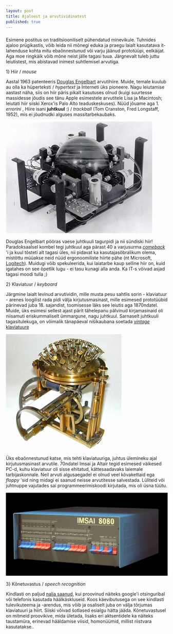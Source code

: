 ```yaml
---
layout: post
title: Ajaloost ja arvutividinatest
published: true
---
```








###
Esimene postitus on traditsiooniliselt pühendatud minevikule. Tuhnides ajaloo prügikastis, võib leida nii mõnegi eduka ja praegu laialt kasutatava it-lahenduse kohta mitu ebaõnnestunud või varju jäänud prototüüpi, eelkäijat. Aga moe ringkäik võib mõne neist jälle tagasi tuua. Järgnevalt tuleb juttu leiutistest, mis abistavad inimest  suhtlemisel arvutiga. 

1} Hiir / _mouse_

Aastal 1963 patenteeris [Douglas Engelbart](https://en.wikipedia.org/wiki/Douglas_Engelbart) arvutihiire. Muide, temale kuulub au olla ka hüperteksti / _hypertext_ ja Interneti üks pioneere. Nagu leiutamise aastast näha, siis on hiir päris pikalt kasutuses olnud (kuigi suurtesse massidesse jõudis see tänu Apple esimestele arvutitele Lisa ja Macintosh; leiutati hiir siiski Xerox'is Palo Alto teaduskeskuses). Nüüd jõuame aga 1. _errorini_ , Hiire isani **juhtkuul** :) / _trackball_ (Tom Cranston, Fred Longstaff, 1952), mis ei jõudnudki alguses massitarbekaubaks. 

![trackball](/images/trackball.jpg "Trackball")

Douglas Engelbart pööras vaese juhtkuuli tagurpidi ja nii sündiski hiir! Paradoksaalsel kombel tegi juhtkuul aga pärast 40 a varjusurma [_comeback_](http://news.investors.com/technology/020601-347092-mouse-predecessor-could-be-making-a-comeback-trackballs-have-ergonomic-advantages-and-new-models-tout-new-level-of-precision.htm) 'i ja kuul tõsteti alt tagasi üles, nii pidavat ka kasutajasõbralikum olema, mistõttu müüakse neid nüüd ergonoomiliste hiirte pähe (nt Microsoft, [Logitech](http://www.logitech.com/en-ca/mice-pointers/trackballs)). Muidugi võib spekuleerida, kui laiatarbe kaup selline hiir on, kuid igatahes on see õpetlik lugu - ei tasu kunagi alla anda. Ka IT-s võivad asjad tagasi moodi tulla ;)

2} Klaviatuur / _keyboard_

Järgmine laialt levinud arvutividin, mille musta pesu sahtlis sorin - klaviatuur - arenes loogilist rada pidi välja kirjutusmasinast, mille esimesed prototüübid pärinevad juba 18. sajandist, toomisesse läks see leiutis aga 1870ndatel. Muide, üks esimesi sellest ajast pärit tähelepanu pälvinud kirjamasinaid oli niisamuti eriskummaliselt ümmargune, nagu juhtkuul. Sarnaselt juhtkuuli tagasitulekuga, on võimalik tänapäeval nišikaubana soetada [_vintage_ klaviatuure](http://www.datamancer.net/) 

![Hansen-Writing-Ball-1870.jpg](/images/Hansen-Writing-Ball-1870.jpg "Hanseni kirjutamiskuul 1870")

Üks ebaõnnestunud katse, mis tehti klaviatuuriga, juhtus ülemineku ajal kirjutusmasinast arvutile. 70ndatel Imsai ja Altair tegid esimesed väikesed PC-d, kuhu klaviatuur oli sisse ehitatud, kättesaadavaks laiemale tarbijaskonnale. Neil arvuti algusaegadel ei olnud veel kõvakettaid ega _floppy_ 'sid ning midagi ei saanud neisse arvutitesse salvestada. Lüliteid või juhtnuppe vajutades sai programmeerimiskoodi kirjutada, mis oli üsna tüütu.

![IMSAI](/images/IMSAI.jpg "IMSAI")

3} Kõnetuvastus / _speech recognition_

Kindlasti on paljud [nalja saanud](https://www.youtube.com/watch?v=1EVnK-pNxaA), kui proovinud näiteks google'i otsinguribal või telefonis kasutada häälkäskluseid. Koos käevibutusega on see kindlasti tulevikuteema ja -arendus, mis võib ja osaliselt juba on välja tõrjumas klaviatuuri ja hiirt. Siiski võivad šotlased esialgu hätta jääda. Kõnetuvastusel on mitmeid proovikive, mida ületada, lisaks eri aktsentidele ka näiteks taustamüra, erinevad hääldamise viisid, homonüümid, millist riistvara kasutatakse..
